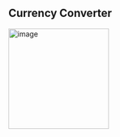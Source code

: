 ## Currency Converter
<img width="198" alt="image" src="https://github.com/AKASH-PRASAD7/React-Native/assets/110546856/b51f72c1-1685-4b99-b469-c7808aaed337">
